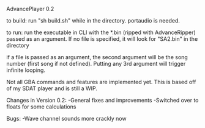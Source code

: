 AdvancePlayer 0.2


to build: run "sh build.sh" while in the directory. portaudio is needed.

to run: run the executable in CLI with the *.bin (ripped with AdvanceRipper) passed as an argument. If no file is specified, it will look for "SA2.bin" in the directory

if a file is passed as an argument, the second argument will be the song number (first song if not defined). Putting any 3rd argument will trigger infinite looping.

Not all GBA commands and features are implemented yet. This is based off of my SDAT player and is still a WIP.

Changes in Version 0.2:
-General fixes and improvements
-Switched over to floats for some calculations

Bugs:
-Wave channel sounds more crackly now
